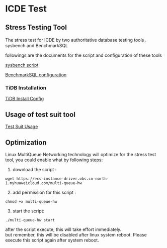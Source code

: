 # ICDE Test

## Stress Testing Tool
The stress test for ICDE by two authoritative database testing tools， sysbench and BenchmarkSQL

followings are the documents for the script and configuration of these tools

[sysbench script](doc/sysbench-test.md)

[BenchmarkSQL configuration](doc/benchmarksql-test.md)

### TiDB Installation
[TiDB Install Config](doc/tidb-install.md)


## Usage of test suit tool
[Test Suit Usage](doc/how-to-use-jdbc-suit.md)


## Optimization
Linux MultiQueue Networking technology will optimize for the stress test tool, you could enable what by following steps:
1. download the script : 
```shell
wget https://ecs-instance-driver.obs.cn-north-1.myhuaweicloud.com/multi-queue-hw 
```

2. add permission for this script :
```shell
chmod +x multi-queue-hw
```

3. start the script:
```shell
./multi-queue-hw start
```

after the script execute, this will take effort immediately.  
but remember, this will be disabled after linux system reboot. Please execute this script again after system reboot.
